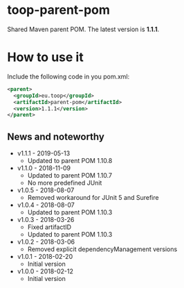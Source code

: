 # toop-parent-pom

Shared Maven parent POM.
The latest version is **1.1.1**.

# How to use it
Include the following code in you pom.xml:

```xml
<parent>
  <groupId>eu.toop</groupId>
  <artifactId>parent-pom</artifactId>
  <version>1.1.1</version>
</parent>
```

## News and noteworthy

* v1.1.1 - 2019-05-13
    * Updated to parent POM 1.10.8
* v1.1.0 - 2018-11-09
    * Updated to parent POM 1.10.7
    * No more predefined JUnit
* v1.0.5 - 2018-08-07
    * Removed workaround for JUnit 5 and Surefire
* v1.0.4 - 2018-08-07
    * Updated to parent POM 1.10.3
* v1.0.3 - 2018-03-26
    * Fixed artifactID
    * Updated to parent POM 1.10.3
* v1.0.2 - 2018-03-06
    * Removed explicit dependencyManagement versions
* v1.0.1 - 2018-02-20
    * Initial version
* v1.0.0 - 2018-02-12
    * Initial version
 